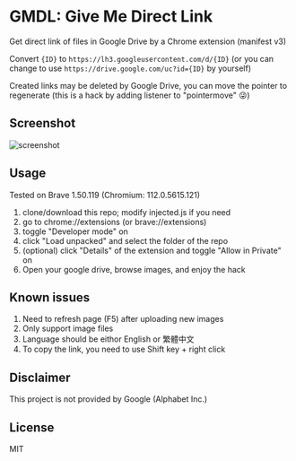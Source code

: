 # GMDL: Give Me Direct Link

Get direct link of files in Google Drive by a Chrome extension (manifest v3)

Convert `{ID}` to `https://lh3.googleusercontent.com/d/{ID}` (or you can change to use `https://drive.google.com/uc?id={ID}` by yourself)

Created links may be deleted by Google Drive, you can move the pointer to regenerate (this is a hack by adding listener to "pointermove" :stuck_out_tongue_winking_eye:)

## Screenshot

![screenshot](https://lh3.googleusercontent.com/d/1iyFzPODpFIgWUvICJVo4s_osAm1brPGF)

## Usage

Tested on Brave 1.50.119 (Chromium: 112.0.5615.121)

1. clone/download this repo; modify injected.js if you need
2. go to chrome://extensions (or brave://extensions)
3. toggle "Developer mode" on
4. click "Load unpacked" and select the folder of the repo
5. (optional) click "Details" of the extension and toggle "Allow in Private" on
6. Open your google drive, browse images, and enjoy the hack

## Known issues

1. Need to refresh page (F5) after uploading new images
2. Only support image files
3. Language should be eithor English or 繁體中文
4. To copy the link, you need to use Shift key + right click

## Disclaimer

This project is not provided by Google (Alphabet Inc.)

## License

MIT
